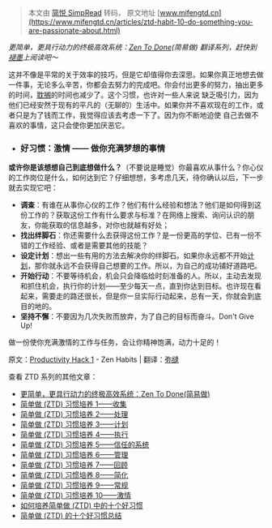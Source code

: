 > 本文由 [简悦 SimpRead](http://ksria.com/simpread/) 转码， 原文地址 [www.mifengtd.cn](https://www.mifengtd.cn/articles/ztd-habit-10-do-something-you-are-passionate-about.html)

_更简单，更具行动力的终极高效系统：[Zen To Done](https://www.mifengtd.cn/tag/ZTD)(简易做) 翻译系列，赶快到[褪墨](https://www.mifengtd.cn)上阅读吧～_

这并不像是平常的关于效率的技巧，但是它却值得你去深思。如果你真正地想去做一件事，无论多么辛苦，你都会去努力的完成吧。你会付出更多的努力，抽出更多的时间，[耽搁](https://www.mifengtd.cn/articles/quit-procrastinating-10-ways-to-energize-out-of-your-slump.html "解决拖延和摆脱萎靡的十个良方")的时间也减少了。这个习惯，也许对一些人来说 缺乏吸引力，因为他们已经安然于现有的平凡的（无聊的）生活中。如果你并不喜欢现在的工作，或者只是为了钱而工作，我觉得应该去考虑一下了。因为你不断地迫使 自己去做不喜欢的事情，这只会使你更加厌恶它。

*   ### 好习惯：**激情 —— 做你充满梦想的事情**
    

**或许你是该想想自己到底想做什么？**（不要说是睡觉）你最喜欢从事什么？你心仪的工作岗位是什么，如何达到它？仔细想想，多考虑几天，待你确认以后，下一步就去实现它吧：

*   **调查**：有谁在从事你心仪的工作？他们有什么经验和想法？他们是如何得到这份工作的？获取这份工作有什么要求与标准？在网络上搜索、询问认识的朋友，你能获取的信息越多，对你也就越有好处；
*   **找出绊脚石**：你还需要什么去获得这份工作？是一份更高的学位、已有一份不错的工作经验、或者是需要其他的技能？
*   **设定计划**：想出一些有用的方法去解决你的绊脚石。如果你永远都不开始[计划](https://www.mifengtd.cn/articles/ztd-habit-3-plan.html)，那你就永远不会获得自己想要的工作。所以，为自己的成功铺好道路吧。
*   **开始行动**：不要等待机会，机会只会降临给时刻准备的人。所以，主动去发现和抓住机会，执行你的计划——至少每天一点，直到你达到目标。也许现在看起来，需要走的路还很长，但是你一旦实际行动起来，总有一天，你就会到底目的地的。
*   **坚持不懈**：不要因为几次失败而放弃，为了自己的目标而奋斗。Don't Give Up!

做一份使你充满激情的工作与任务，会让你精神饱满，动力十足的！

原文：[Productivity Hack 1](http://zenhabits.net/2007/02/top-10-productivity-hacks-1/ "Productivity Hack 1: Do something you’re passionate about") - Zen Habits | 翻译：[弥缝](https://www.mifengtd.cn "褪墨|时间管理")

查看 ZTD 系列的其他文章：

*   [更简单，更具行动力的终极高效系统：Zen To Done(简易做)](https://www.mifengtd.cn/articles/the_ultimate_simple_productivity_system_zen_to_done.html)
*   [简单做 (ZTD) 习惯培养 1——收集](https://www.mifengtd.cn/articles/ztd-habit-1-collect.html)
*   [简单做 (ZTD) 习惯培养 2——处理](https://www.mifengtd.cn/articles/ztd-habit-2-process.html)
*   [简单做 (ZTD) 习惯培养 3——计划](https://www.mifengtd.cn/articles/ztd-habit-3-plan.html)
*   [简单做 (ZTD) 习惯培养 4——执行](https://www.mifengtd.cn/articles/ztd-habit-4-do.html)
*   [简单做 (ZTD) 习惯培养 5——信任的系统](https://www.mifengtd.cn/articles/ztd-habit-5-effective-gtd-tools.html)
*   [简单做 (ZTD) 习惯培养 6——管理](https://www.mifengtd.cn/articles/ztd-habit-6-everything-in-order.html)
*   [简单做 (ZTD) 习惯培养 7——回顾](https://www.mifengtd.cn/articles/ztd-habit-7-refresh-your-focus-every-week-to-achieve-more.html)
*   [简单做 (ZTD) 习惯培养 8——简化](https://www.mifengtd.cn/articles/ztd-habit-8-eliminate-all-but-the-absolute-essential-tasks.html "简单做(ZTD)习惯培养8——简化")
*   [简单做 (ZTD) 习惯培养 9——常规](https://www.mifengtd.cn/articles/ztd-habit-9-optimize-your-productivity-with-daily-weekly-routines.html "简单做(ZTD)习惯培养9——常规")
*   [简单做 (ZTD) 习惯培养 10——激情](https://www.mifengtd.cn/articles/ztd-habit-10-do-something-you-are-passionate-about.html "简单做(ZTD)习惯培养10——激情")
*   [如何培养简单做 (ZTD) 中的十个好习惯](https://www.mifengtd.cn/articles/ztd-forming-the-10-habits.html "如何培养简单做(ZTD)中的十个好习惯")
*   [简单做 (ZTD) 的十个好习惯总结](https://www.mifengtd.cn/articles/10-habits-of-ztd.html "Permanent Link to 简单做(ZTD)的十个好习惯总结")